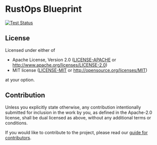 # RustOps Blueprint

[![Test Status](https://github.com/elasticdog/rustops-blueprint/actions/workflows/test.yml/badge.svg?branch=main)](https://github.com/elasticdog/rustops-blueprint/actions/workflows/test.yml?query=branch%3Amain)

## License

Licensed under either of

- Apache License, Version 2.0 ([LICENSE-APACHE](LICENSE-APACHE) or
  http://www.apache.org/licenses/LICENSE-2.0)
- MIT license ([LICENSE-MIT](LICENSE-MIT) or http://opensource.org/licenses/MIT)

at your option.

## Contribution

Unless you explicitly state otherwise, any contribution intentionally submitted
for inclusion in the work by you, as defined in the Apache-2.0 license, shall be
dual licensed as above, without any additional terms or conditions.

If you would like to contribute to the project, please read our
[guide for contributors](CONTRIBUTING.md).
